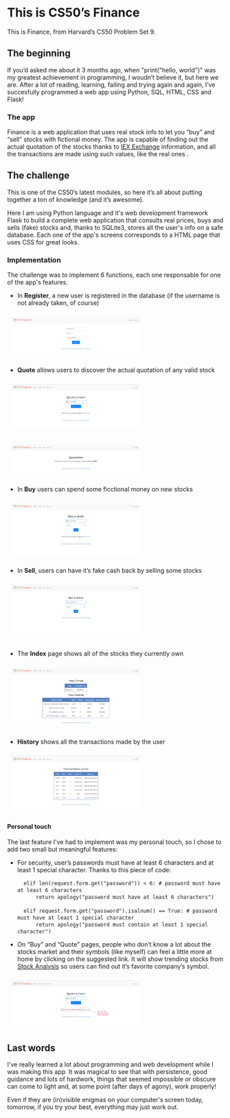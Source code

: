 # This is CS50’s Finance
This is Finance, from Harvard’s CS50 Problem Set 9.

## The beginning
If you’d asked me about it 3 months ago, when "print("hello, world")" was my greatest achievement in programming, I woudn’t believe it, but here we are. 
After a lot of reading, learning, failing and trying again and again, I’ve succesfully programmed a web app using Python, SQL, HTML, CSS and Flask!

### The app
Finance is a web application that uses real stock info to let you “buy” and “sell” stocks with fictional money. 
The app is capable of finding out the actual quotation of the stocks thanks to [IEX Exchange](https://exchange.iex.io/products/market-data-connectivity/) information,
and all the transactions are made using such values, like the real ones .

## The challenge
This is one of the CS50’s latest modules, so here it’s all about putting together a ton of knowledge (and it’s awesome).

Here I am using Python language and it's web development framework Flask to build a complete web application that consults real prices, buys and sells (fake) stocks and, 
thanks to SQLite3, stores all the user's info on a safe database. 
Each one of the app's screens corresponds to a HTML page that uses CSS for great looks.

### Implementation

The challenge was to implement 6 functions, each one responsable for one of the app's features.

* In **Register**, a new user is registered in the database (if the username is not already taken, of course)

<img
  src="/img/register.png"
  alt="Index page"
  style="display: inline-block;  padding: 10px; max-width: 300px">
  

* **Quote** allows users to discover the actual quotation of any valid stock

<img
  src="/img/quote.png"
  alt="Index page"
  style="display: inline-block;  padding: 10px; max-width: 300px">
  
  
<img
  src="/img/quoted.png"
  alt="Index page"
  style="display: inline-block;  padding: 10px; max-width: 300px">

* In **Buy** users can spend some ficctional money on new stocks

<img
  src="/img/buy.png"
  alt="Index page"
  style="display: inline-block;  padding: 10px; max-width: 300px">
  

* In **Sell**, users can have it’s fake cash back by selling some stocks

<img
  src="/img/sell.png"
  alt="Index page"
  style="display: inline-block;  padding: 10px; max-width: 300px">
  

* The **Index** page shows all of the stocks they currently own

<img
  src="/img/index.png"
  alt="Index page"
  style="display: inline-block;  padding: 10px; max-width: 300px">


* **History** shows all the transactions made by the user

<img
  src="/img/history.png"
  alt="Index page"
  style="display: inline-block;  padding: 10px; max-width: 300px">
  

#### Personal touch
The last feature I've had to implement was my personal touch, so I chose to add two small but meaningful features:

* For security, user’s passwords must have at least 6 characters and at least 1 special character. Thanks to this piece of code:

        elif len(request.form.get("password")) < 6: # password must have at least 6 characters
            return apology("password must have at least 6 characters")

        elif request.form.get("password").isalnum() == True: # password must have at least 1 special character
            return apology("password must contain at least 1 special character")
            
* On “Buy” and “Quote” pages, people who don’t know a lot about the stocks market and their symbols (like myself) can feel a little more at home by clicking on the suggested link. 
It will show trending stocks from [Stock Analysis](https://stockanalysis.com/) so users can find out it’s favorite company’s symbol.

<img
  src="/img/quote_exemplo.png"
  alt="Index page"
  style="display: inline-block;  padding: 10px; max-width: 300px">
  
## Last words
I've really learned a lot about programming and web development while I was making this app. It was magical to see that with persistence, good guidance and lots of hardwork, things that seemed impossible or obscure can come to light and, at some point (after days of agony), work properly! 

Even if they are (in)visible enigmas on your computer's screen today, tomorrow, if you try your best, everything may just work out.






